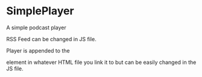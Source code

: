 # SimplePlayer
A simple podcast player

RSS Feed can be changed in JS file.

Player is appended to the <main> element in whatever HTML file you link it to but can be easily changed in the JS file.
  

